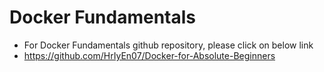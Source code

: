 # Docker Fundamentals
- For Docker Fundamentals github repository, please click on below link
- https://github.com/HrIyEn07/Docker-for-Absolute-Beginners